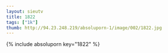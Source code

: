 ```yaml
--- 
layout: sieutv
title: 1822
tags: ["1k"]
thumb: http://94.23.248.219/absoluporn-1/image/002/1822.jpg
---
```

{% include absoluporn key="1822" %} 
